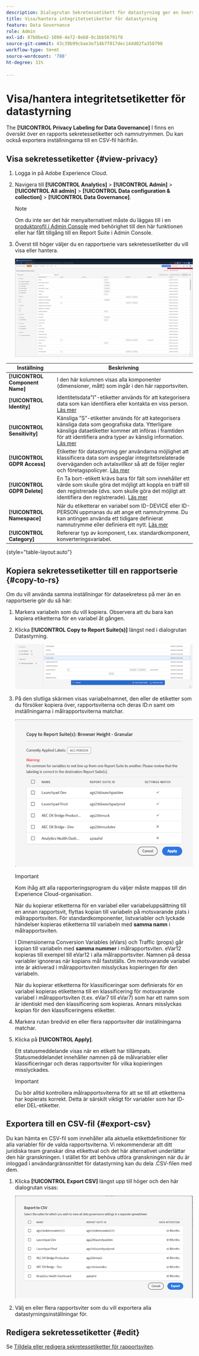 ```yaml
---
description: Dialogrutan Sekretessetikett för datastyrning ger en översikt över en rapportrites sekretessetiketter och namnutrymmen. Du kan också exportera inställningarna till en CSV-fil härifrån.
title: Visa/hantera integritetsetiketter för datastyrning
feature: Data Governance
role: Admin
exl-id: 87b0be42-1098-4e72-8eb8-0c1bb56791f8
source-git-commit: 43c39b99cbae3e714b7f017dec14dd02fa350790
workflow-type: tm+mt
source-wordcount: '788'
ht-degree: 31%

---
```


# Visa/hantera integritetsetiketter för datastyrning

The **[!UICONTROL Privacy Labeling for Data Governance]** I finns en översikt över en rapports sekretessetiketter och namnutrymmen. Du kan också exportera inställningarna till en CSV-fil härifrån.

## Visa sekretessetiketter {#view-privacy}

1. Logga in på Adobe Experience Cloud.
2. Navigera till **[!UICONTROL Analytics]** > **[!UICONTROL Admin]** > **[!UICONTROL All admin]** > **[!UICONTROL Data configuration & collection]** > **[!UICONTROL Data Governance]**.

   >[!NOTE]
   >
   >Om du inte ser det här menyalternativet måste du läggas till i en [produktprofil i Admin Console](https://experienceleague.adobe.com/docs/analytics/admin/admin-console/permissions/product-profile.html) med behörighet till den här funktionen eller har fått tillgång till en Report Suite i Admin Console.

3. Överst till höger väljer du en rapportserie vars sekretessetiketter du vill visa eller hantera.

   ![](assets/privacy_labeling.png)

| Inställning | Beskrivning |
| --- | --- |
| **[!UICONTROL Component Name]** | I den här kolumnen visas alla komponenter (dimensioner, mått) som ingår i den här rapportsviten. |
| **[!UICONTROL Identity]** | Identitetsdata&quot;I&quot;-etiketter används för att kategorisera data som kan identifiera eller kontakta en viss person. [Läs mer](https://experienceleague.adobe.com/docs/analytics/admin/data-governance/data-labels/gdpr-labels.html#data-privacy-identity-labels) |
| **[!UICONTROL Sensitivity]** | Känsliga ”S”-etiketter används för att kategorisera känsliga data som geografiska data. Ytterligare känsliga dataetiketter kommer att införas i framtiden för att identifiera andra typer av känslig information. [Läs mer](https://experienceleague.adobe.com/docs/analytics/admin/data-governance/data-labels/gdpr-labels.html#sensitive-data-labels) |
| **[!UICONTROL GDPR Access]** | Etiketter för datastyrning ger användarna möjlighet att klassificera data som avspeglar integritetsrelaterade överväganden och avtalsvillkor så att de följer regler och företagspolicyer. [Läs mer](https://experienceleague.adobe.com/docs/analytics/admin/data-governance/data-labels/gdpr-labels.html#data-privacy-access-labels) |
| **[!UICONTROL GDPR Delete]** | En Ta bort-etikett krävs bara för fält som innehåller ett värde som skulle göra det möjligt att koppla en träff till den registrerade (dvs. som skulle göra det möjligt att identifiera den registrerade). [Läs mer](https://experienceleague.adobe.com/docs/analytics/admin/data-governance/data-labels/gdpr-labels.html#data-privacy-delete-labels) |
| **[!UICONTROL Namespace]** | När du etiketterar en variabel som ID-DEVICE eller ID-PERSON uppmanas du att ange ett namnutrymme. Du kan antingen använda ett tidigare definierat namnutrymme eller definiera ett nytt. [Läs mer](https://experienceleague.adobe.com/docs/analytics/admin/data-governance/data-labels/gdpr-labels.html#provide-namespace) |
| **[!UICONTROL Category]** | Refererar typ av komponent, t.ex. standardkomponent, konverteringsvariabel. |

{style="table-layout:auto"}

## Kopiera sekretessetiketter till en rapportserie  {#copy-to-rs}

Om du vill använda samma inställningar för datasekretess på mer än en rapportserie gör du så här:

1. Markera variabeln som du vill kopiera. Observera att du bara kan kopiera etiketterna för en variabel åt gången.
1. Klicka **[!UICONTROL Copy to Report Suite(s)]** längst ned i dialogrutan Datastyrning.

   ![Copy to report suite](assets/copy_to_reportsuite.png)

1. På den slutliga skärmen visas variabelnamnet, den eller de etiketter som du försöker kopiera över, rapportsviterna och deras ID:n samt om inställningarna i målrapportsviterna matchar.

   ![Kopierar etikett till rapportserie](assets/copy_to_rs.png)

   >[!IMPORTANT]
   >
   >Kom ihåg att alla rapporteringsprogram du väljer måste mappas till din Experience Cloud-organisation.

   När du kopierar etiketterna för en variabel eller variabeluppsättning till en annan rapportsvit, flyttas kopian till variabeln på motsvarande plats i målrapportsviten. För standardkomponenter, listvariabler och lyckade händelser kopieras etiketterna till variabeln med **samma namn** i målrapportsviten.

   I Dimensionerna Conversion Variables (eVars) och Traffic (props) går kopian till variabeln med **samma nummer** i målrapportsviten. eVar12 kopieras till exempel till eVar12 i alla målrapportsviter. Namnen på dessa variabler ignoreras när kopians mål fastställs. Om motsvarande variabel inte är aktiverad i målrapportsviten misslyckas kopieringen för den variabeln.

   När du kopierar etiketterna för klassificeringar som definierats för en variabel kopieras etiketterna till en klassificering för motsvarande variabel i målrapportsviten (t.ex. eVar7 till eVar7) som har ett namn som är identiskt med den klassificering som kopieras. Annars misslyckas kopian för den klassificeringens etiketter.

1. Markera rutan bredvid en eller flera rapportsviter där inställningarna matchar.
1. Klicka på **[!UICONTROL Apply]**.

   Ett statusmeddelande visas när en etikett har tillämpats. Statusmeddelandet innehåller namnen på de målvariabler eller klassificeringar och deras rapportsviter för vilka kopieringen misslyckades.

   >[!IMPORTANT]
   >
   >Du bör alltid kontrollera målrapportsviterna för att se till att etiketterna har kopierats korrekt. Detta är särskilt viktigt för variabler som har ID- eller DEL-etiketter.

## Exportera till en CSV-fil {#export-csv}

Du kan hämta en CSV-fil som innehåller alla aktuella etikettdefinitioner för alla variabler för de valda rapportsviterna. Vi rekommenderar att ditt juridiska team granskar dina etikettval och det här alternativet underlättar den här granskningen. I stället för att behöva utföra granskningen när du är inloggad i användargränssnittet för datastyrning kan du dela .CSV-filen med dem.

1. Klicka **[!UICONTROL Export CSV]** längst upp till höger och den här dialogrutan visas:

   ![](assets/export_csv.png)

1. Välj en eller flera rapportsviter som du vill exportera alla datastyrningsinställningar för.

## Redigera sekretessetiketter {#edit}

Se [Tilldela eller redigera sekretessetiketter för rapportsviten](/help/admin/admin/c-data-governance/data-labeling/gdpr-setup-reportsuite.md).
